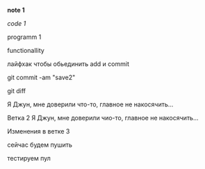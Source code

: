 **note 1**

*code 1*

programm 1

functionallity

лайфхак чтобы обьединить add и commit 

git commit -am "save2"

git diff

Я Джун, мне доверили что-то, главное не накосячить...

Ветка 2 
Я Джун, мне доверили чио-то, главное не накосячить...

Изменения в ветке 3


сейчас будем пушить

тестируем пул
